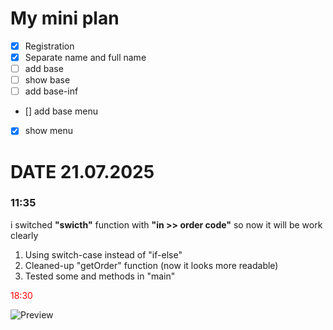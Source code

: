 # My mini plan

- [X] Registration 
- [X] Separate name and full name
- [ ] add base
- [ ] show base
- [ ] add base-inf
- [] add base menu
- [X] show menu

# DATE 21.07.2025

### 11:35
i switched **"swicth"** function with **"in >> order code"** 
so now it will be work clearly

1. Using switch-case instead of "if-else" 
2. Cleaned-up "getOrder" function (now it looks more readable)
3. Tested some and methods in "main" 

<p style="color:red;>The only good news I am keep working and learning</p>

### 18:30

![Preview](assets/screen_01)
